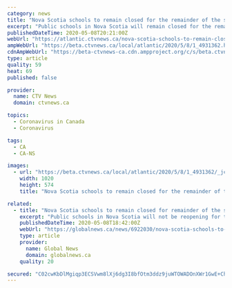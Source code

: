 ```yaml
---
category: news
title: "Nova Scotia schools to remain closed for the remainder of the school year"
excerpt: "Public schools in Nova Scotia will remain closed for the remainder of the school year. Nova Scotia schools and daycares have been closed since March break in an effort to prevent the spread of COVID-19."
publishedDateTime: 2020-05-08T20:21:00Z
webUrl: "https://atlantic.ctvnews.ca/nova-scotia-schools-to-remain-closed-for-the-remainder-of-the-school-year-1.4931362"
ampWebUrl: "https://beta.ctvnews.ca/local/atlantic/2020/5/8/1_4931362.html"
cdnAmpWebUrl: "https://beta-ctvnews-ca.cdn.ampproject.org/c/s/beta.ctvnews.ca/local/atlantic/2020/5/8/1_4931362.html"
type: article
quality: 59
heat: 69
published: false

provider:
  name: CTV News
  domain: ctvnews.ca

topics:
  - Coronavirus in Canada
  - Coronavirus

tags:
  - CA
  - CA-NS

images:
  - url: "https://beta.ctvnews.ca/local/atlantic/2020/5/8/1_4931362/_jcr_content/root/responsivegrid/image.coreimg.jpg"
    width: 1020
    height: 574
    title: "Nova Scotia schools to remain closed for the remainder of the school year"

related:
  - title: "Nova Scotia schools to remain closed for remainder of the school year"
    excerpt: "Public schools in Nova Scotia will not be reopening for the rest of the 2019/20 school year, Premier Stephen McNeil announced on Friday. “I want to let parents, caregivers and teachers know your children will not be returning to the classroom this school year,"
    publishedDateTime: 2020-05-08T18:42:00Z
    webUrl: "https://globalnews.ca/news/6922030/nova-scotia-schools-to-remain-closed/"
    type: article
    provider:
      name: Global News
      domain: globalnews.ca
    quality: 20

secured: "C02cwKbDlMgiqp3ECSVwm8lXj6dg3I8bfOtm3ddz9juWTOWADOnXWr1GwE+ChgCt9Z7IgG6IzeVBdZKbkCMb46lwnypOMN7MSlVKWjrlrpR1p57L5pKBBNhx3sbBwUb8ykAxNZmUN91QOt+DE1ky3MZCC+qeaLALrF78Byed6nVqpuuHoW8yG+BFN3atVv24M6RyCqcMQfkORGJvHjodAV3Dl4F1VdGvg7oErlXhXlRfrfmsKaRXA6IUX/d1ypH1trdtxEGZJzdwjBEysyCxPI6bJwqbeXfb6gDOwnQoRzR4ufAbXHKadDEshnYDinyZd8TZ6wKikAl6FJlPh2B8nUbgHCzkGNH8qv2iz/ZJ6hIcbx8uiBrWSBHf7AJ46Lh8Ib5vxydpRV0QzficjIIm6K3+egwUbtQwEiKtLslfbP1KkgaeJX/RUlYOEWm+Z4fbZT/QS14uUUQZnnCgUVySKfkNM9+gr4GxmT9z5aFeoUo=;P3ZUuw4dq3pPnc07EWyojQ=="
---
```


